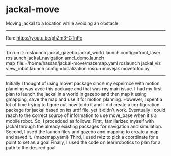 # jackal-move
Moving jackal to a location while avoiding an obstacle.
***************
Run: https://youtu.be/phZm3-GTnPc
***************
To run it:
roslaunch jackal_gazebo jackal_world.launch config:=front_laser
roslaunch jackal_navigation amcl_demo.launch map_file:=/home/hassan/jackal-move/mazemap.yaml 
roslaunch jackal_viz view_robot.launch config:=localization
rosrun movejak movetoloc.py 
****************
Initially I thought of using movet package since my expeirnce with motion planning was avec this package and that was my main issue. I had my first plan to launch the jackal in a world in gazebo and then map it using gmapping, save the map and use it for motion planning. However, I spent a lot of time trying to figure out how to do it and I did create a configuration package for jackal based on its urdf file, yet it didn't work. 
Eventually I could reach to the correct source of information to use move_base when it's a mobile robot. So, I procedded as follows:
First, familiarized myself with jackal through the already existing packages for navigation and simulation.
Second, I used the launch files and gazebo and mapping to create a map and saved it. (mazemap.yaml)
Third, I used rviz to pick a coordinate for a point to set as a goal
Finally, I used the code on learnrobotics to plan for a path to the desired goal 
